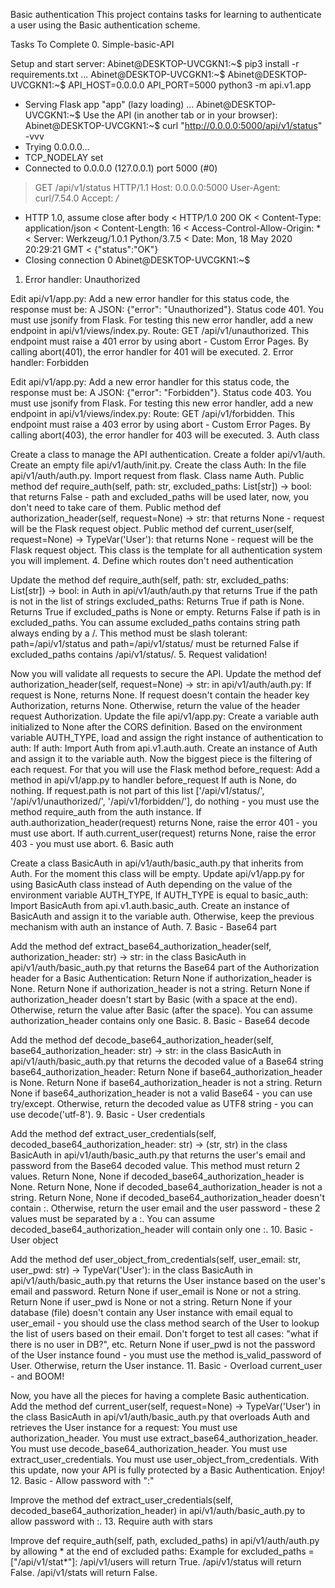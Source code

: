 Basic authentication
This project contains tasks for learning to authenticate a user using the Basic authentication scheme.

Tasks To Complete
 0. Simple-basic-API

Setup and start server:
Abinet@DESKTOP-UVCGKN1:~$ pip3 install -r requirements.txt
...
Abinet@DESKTOP-UVCGKN1:~$
Abinet@DESKTOP-UVCGKN1:~$ API_HOST=0.0.0.0 API_PORT=5000 python3 -m api.v1.app
 * Serving Flask app "app" (lazy loading)
...
Abinet@DESKTOP-UVCGKN1:~$
Use the API (in another tab or in your browser):
Abinet@DESKTOP-UVCGKN1:~$ curl "http://0.0.0.0:5000/api/v1/status" -vvv
*   Trying 0.0.0.0...
* TCP_NODELAY set
* Connected to 0.0.0.0 (127.0.0.1) port 5000 (#0)
> GET /api/v1/status HTTP/1.1
> Host: 0.0.0.0:5000
> User-Agent: curl/7.54.0
> Accept: */*
>
* HTTP 1.0, assume close after body
< HTTP/1.0 200 OK
< Content-Type: application/json
< Content-Length: 16
< Access-Control-Allow-Origin: *
< Server: Werkzeug/1.0.1 Python/3.7.5
< Date: Mon, 18 May 2020 20:29:21 GMT
<
{"status":"OK"}
* Closing connection 0
Abinet@DESKTOP-UVCGKN1:~$
 1. Error handler: Unauthorized

Edit api/v1/app.py:
Add a new error handler for this status code, the response must be:
A JSON: {"error": "Unauthorized"}.
Status code 401.
You must use jsonify from Flask.
For testing this new error handler, add a new endpoint in api/v1/views/index.py.
Route: GET /api/v1/unauthorized.
This endpoint must raise a 401 error by using abort - Custom Error Pages.
By calling abort(401), the error handler for 401 will be executed.
 2. Error handler: Forbidden

Edit api/v1/app.py:
Add a new error handler for this status code, the response must be:
A JSON: {"error": "Forbidden"}.
Status code 403.
You must use jsonify from Flask.
For testing this new error handler, add a new endpoint in api/v1/views/index.py:
Route: GET /api/v1/forbidden.
This endpoint must raise a 403 error by using abort - Custom Error Pages.
By calling abort(403), the error handler for 403 will be executed.
 3. Auth class

Create a class to manage the API authentication.
Create a folder api/v1/auth.
Create an empty file api/v1/auth/init.py.
Create the class Auth:
In the file api/v1/auth/auth.py.
Import request from flask.
Class name Auth.
Public method def require_auth(self, path: str, excluded_paths: List[str]) -> bool: that returns False - path and excluded_paths will be used later, now, you don't need to take care of them.
Public method def authorization_header(self, request=None) -> str: that returns None - request will be the Flask request object.
Public method def current_user(self, request=None) -> TypeVar('User'): that returns None - request will be the Flask request object.
This class is the template for all authentication system you will implement.
 4. Define which routes don't need authentication

Update the method def require_auth(self, path: str, excluded_paths: List[str]) -> bool: in Auth in api/v1/auth/auth.py that returns True if the path is not in the list of strings excluded_paths:
Returns True if path is None.
Returns True if excluded_paths is None or empty.
Returns False if path is in excluded_paths.
You can assume excluded_paths contains string path always ending by a /.
This method must be slash tolerant: path=/api/v1/status and path=/api/v1/status/ must be returned False if excluded_paths contains /api/v1/status/.
 5. Request validation!

Now you will validate all requests to secure the API.
Update the method def authorization_header(self, request=None) -> str: in api/v1/auth/auth.py:
If request is None, returns None.
If request doesn't contain the header key Authorization, returns None.
Otherwise, return the value of the header request Authorization.
Update the file api/v1/app.py:
Create a variable auth initialized to None after the CORS definition.
Based on the environment variable AUTH_TYPE, load and assign the right instance of authentication to auth:
If auth:
Import Auth from api.v1.auth.auth.
Create an instance of Auth and assign it to the variable auth.
Now the biggest piece is the filtering of each request. For that you will use the Flask method before_request:
Add a method in api/v1/app.py to handler before_request
If auth is None, do nothing.
If request.path is not part of this list ['/api/v1/status/', '/api/v1/unauthorized/', '/api/v1/forbidden/'], do nothing - you must use the method require_auth from the auth instance.
If auth.authorization_header(request) returns None, raise the error 401 - you must use abort.
If auth.current_user(request) returns None, raise the error 403 - you must use abort.
 6. Basic auth

Create a class BasicAuth in api/v1/auth/basic_auth.py that inherits from Auth. For the moment this class will be empty.
Update api/v1/app.py for using BasicAuth class instead of Auth depending on the value of the environment variable AUTH_TYPE, If AUTH_TYPE is equal to basic_auth:
Import BasicAuth from api.v1.auth.basic_auth.
Create an instance of BasicAuth and assign it to the variable auth.
Otherwise, keep the previous mechanism with auth an instance of Auth.
 7. Basic - Base64 part

Add the method def extract_base64_authorization_header(self, authorization_header: str) -> str: in the class BasicAuth in api/v1/auth/basic_auth.py that returns the Base64 part of the Authorization header for a Basic Authentication:
Return None if authorization_header is None.
Return None if authorization_header is not a string.
Return None if authorization_header doesn't start by Basic (with a space at the end).
Otherwise, return the value after Basic (after the space).
You can assume authorization_header contains only one Basic.
 8. Basic - Base64 decode

Add the method def decode_base64_authorization_header(self, base64_authorization_header: str) -> str: in the class BasicAuth in api/v1/auth/basic_auth.py that returns the decoded value of a Base64 string base64_authorization_header:
Return None if base64_authorization_header is None.
Return None if base64_authorization_header is not a string.
Return None if base64_authorization_header is not a valid Base64 - you can use try/except.
Otherwise, return the decoded value as UTF8 string - you can use decode('utf-8').
 9. Basic - User credentials

Add the method def extract_user_credentials(self, decoded_base64_authorization_header: str) -> (str, str) in the class BasicAuth in api/v1/auth/basic_auth.py that returns the user's email and password from the Base64 decoded value.
This method must return 2 values.
Return None, None if decoded_base64_authorization_header is None.
Return None, None if decoded_base64_authorization_header is not a string.
Return None, None if decoded_base64_authorization_header doesn't contain :.
Otherwise, return the user email and the user password - these 2 values must be separated by a :.
You can assume decoded_base64_authorization_header will contain only one :.
 10. Basic - User object

Add the method def user_object_from_credentials(self, user_email: str, user_pwd: str) -> TypeVar('User'): in the class BasicAuth in api/v1/auth/basic_auth.py that returns the User instance based on the user's email and password.
Return None if user_email is None or not a string.
Return None if user_pwd is None or not a string.
Return None if your database (file) doesn't contain any User instance with email equal to user_email - you should use the class method search of the User to lookup the list of users based on their email. Don't forget to test all cases: "what if there is no user in DB?", etc.
Return None if user_pwd is not the password of the User instance found - you must use the method is_valid_password of User.
Otherwise, return the User instance.
 11. Basic - Overload current_user - and BOOM!

Now, you have all the pieces for having a complete Basic authentication.
Add the method def current_user(self, request=None) -> TypeVar('User') in the class BasicAuth in api/v1/auth/basic_auth.py that overloads Auth and retrieves the User instance for a request:
You must use authorization_header.
You must use extract_base64_authorization_header.
You must use decode_base64_authorization_header.
You must use extract_user_credentials.
You must use user_object_from_credentials.
With this update, now your API is fully protected by a Basic Authentication. Enjoy!
 12. Basic - Allow password with ":"

Improve the method def extract_user_credentials(self, decoded_base64_authorization_header) in api/v1/auth/basic_auth.py to allow password with :.
 13. Require auth with stars

Improve def require_auth(self, path, excluded_paths) in api/v1/auth/auth.py by allowing * at the end of excluded paths:
Example for excluded_paths = ["/api/v1/stat*"]:
/api/v1/users will return True.
/api/v1/status will return False.
/api/v1/stats will return False.
